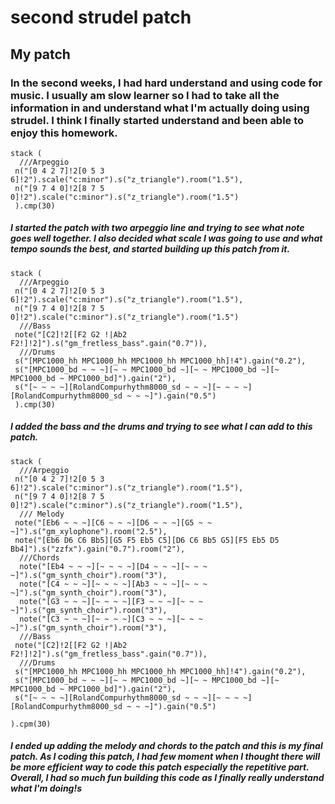 # second strudel patch

## My patch

### In the second weeks, I had hard understand and using code for music. I usually am slow learner so I had to take all the information in and understand what I'm actually doing using strudel. I think I finally started understand and been able to enjoy this homework.

	stack (
	  ///Arpeggio 
	 n("[0 4 2 7]!2[0 5 3 6]!2").scale("c:minor").s("z_triangle").room("1.5"),
	 n("[9 7 4 0]!2[8 7 5 0]!2").scale("c:minor").s("z_triangle").room("1.5")
	 ).cmp(30)

##### I started the patch with two arpeggio line and trying to see what note goes well together. I also decided what scale I was going to use and what tempo sounds the best, and started building up this patch from it.

	stack (
	  ///Arpeggio 
	 n("[0 4 2 7]!2[0 5 3 6]!2").scale("c:minor").s("z_triangle").room("1.5"),
	 n("[9 7 4 0]!2[8 7 5 0]!2").scale("c:minor").s("z_triangle").room("1.5")
	  ///Bass
	 note("[C2]!2[[F2 G2 !|Ab2 F2!]!2]").s("gm_fretless_bass".gain("0.7")),
	  ///Drums
	 s("[MPC1000_hh MPC1000_hh MPC1000_hh MPC1000_hh]!4").gain("0.2"),
	 s("[MPC1000_bd ~ ~ ~][~ ~ MPC1000_bd ~][~ ~ MPC1000_bd ~][~ MPC1000_bd ~ MPC1000_bd]").gain("2"),
	 s("[~ ~ ~ ~][RolandCompurhythm8000_sd ~ ~ ~][~ ~ ~ ~][RolandCompurhythm8000_sd ~ ~ ~]").gain("0.5")
	 ).cmp(30)
	 
##### I added the bass and the drums and trying to see what I can add to this patch.



	stack (
	  ///Arpeggio 
	 n("[0 4 2 7]!2[0 5 3 6]!2").scale("c:minor").s("z_triangle").room("1.5"),
	 n("[9 7 4 0]!2[8 7 5 0]!2").scale("c:minor").s("z_triangle").room("1.5"),
	  /// Melody
	 note("[Eb6 ~ ~ ~][C6 ~ ~ ~][D6 ~ ~ ~][G5 ~ ~ ~]").s("gm_xylophone").room("2.5"),
	 note("[Eb6 D6 C6 Bb5][G5 F5 Eb5 C5][D6 C6 Bb5 G5][F5 Eb5 D5 Bb4]").s("zzfx").gain("0.7").room("2"),
	  ///Chords
	  note("[Eb4 ~ ~ ~][~ ~ ~ ~][D4 ~ ~ ~][~ ~ ~ ~]").s("gm_synth_choir").room("3"),
	  note("[C4 ~ ~ ~][~ ~ ~ ~][Ab3 ~ ~ ~][~ ~ ~ ~]").s("gm_synth_choir").room("3"),
	  note("[G3 ~ ~ ~][~ ~ ~ ~][F3 ~ ~ ~][~ ~ ~ ~]").s("gm_synth_choir").room("3"),
	  note("[C3 ~ ~ ~][~ ~ ~ ~][C3 ~ ~ ~][~ ~ ~ ~]").s("gm_synth_choir").room("3"),
	  ///Bass
	 note("[C2]!2[[F2 G2 !|Ab2 F2!]!2]").s("gm_fretless_bass".gain("0.7")),
	  ///Drums
	 s("[MPC1000_hh MPC1000_hh MPC1000_hh MPC1000_hh]!4").gain("0.2"),
	 s("[MPC1000_bd ~ ~ ~][~ ~ MPC1000_bd ~][~ ~ MPC1000_bd ~][~ MPC1000_bd ~ MPC1000_bd]").gain("2"),
	 s("[~ ~ ~ ~][RolandCompurhythm8000_sd ~ ~ ~][~ ~ ~ ~][RolandCompurhythm8000_sd ~ ~ ~]").gain("0.5")
	 
	).cpm(30) 
	
##### I ended up adding the melody and chords to the patch and this is my final patch. As I coding this patch, I had few moment when I thought there will be more efficient way to code this patch especially the repetitive part. Overall, I had so much fun building this code as I finally really understand what I'm doing!s
	
	
	 
